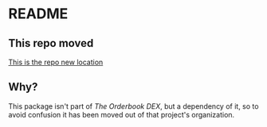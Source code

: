 # README

## This repo moved

[This is the repo new location](https://github.com/Frugal-Wizard/contract-test-helper)

## Why?

This package isn't part of *The Orderbook DEX*, but a dependency of it, so to avoid confusion it has been moved out of that project's organization.

